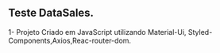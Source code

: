 ## Teste DataSales.

1- Projeto Criado em JavaScript utilizando Material-Ui, Styled-Components,Axios,Reac-router-dom.
